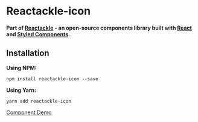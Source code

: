 # Reactackle-icon


**Part of [Reactackle](https://www.npmjs.com/package/reactackle) - an open-source components library built with [React](https://facebook.github.io/react/) and [Styled Components](https://www.styled-components.com).**

## Installation

**Using NPM:**
```
npm install reactackle-icon --save
```

**Using Yarn:**
```
yarn add reactackle-icon
```
[Component Demo](http://reactackle-docs.braincrumbs.io/#/icon/demo)
